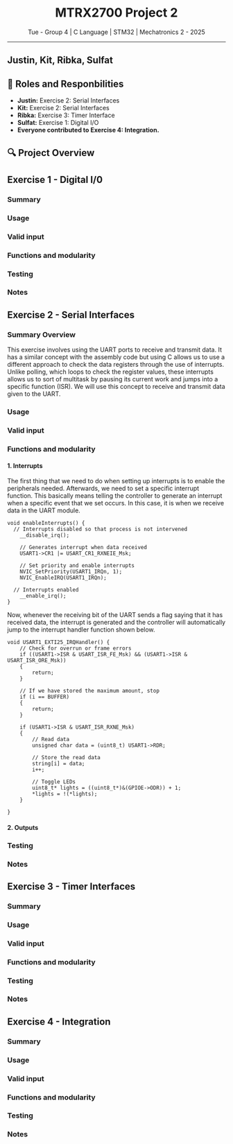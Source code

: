 <h1 align="center">MTRX2700 Project 2</h1>

<div align="center">
  Tue - Group 4 | C Language | STM32 | Mechatronics 2 - 2025 
</div>

---

## Justin, Kit, Ribka, Sulfat

## 👥 Roles and Responbilities
- **Justin:** Exercise 2: Serial Interfaces
- **Kit:** Exercise 2: Serial Interfaces
- **Ribka:** Exercise 3: Timer Interface
- **Sulfat:** Exercise 1: Digital I/O
- **Everyone contributed to Exercise 4: Integration.** 



## 🔍 Project Overview



## Exercise 1 - Digital I/0

### Summary

### Usage

### Valid input

### Functions and modularity

### Testing

### Notes

## Exercise 2 - Serial Interfaces

### Summary Overview
This exercise involves using the UART ports to receive and transmit data. It has a similar concept with the assembly code but using C allows us to use a different approach to check the data registers through the use of interrupts. Unlike polling, which loops to check the register values, these interrupts allows us to sort of multitask by pausing its current work and jumps into a specific function (ISR). We will use this concept to receive and transmit data given to the UART.
### Usage

### Valid input

### Functions and modularity

#### 1. Interrupts
The first thing that we need to do when setting up interrupts is to enable the peripherals needed. Afterwards, we need to set a specific interrupt function. This basically means telling the controller to generate an interrupt when a specific event that we set occurs. In this case, it is when we receive data in the UART module.
```
void enableInterrupts() {
  // Interrupts disabled so that process is not intervened
	__disable_irq();

	// Generates interrupt when data received
	USART1->CR1 |= USART_CR1_RXNEIE_Msk;

	// Set priority and enable interrupts
	NVIC_SetPriority(USART1_IRQn, 1);
	NVIC_EnableIRQ(USART1_IRQn);

  // Interrupts enabled
	__enable_irq();
}
```
Now, whenever the receiving bit of the UART sends a flag saying that it has received data, the interrupt is generated and the controller will automatically jump to the interrupt handler function shown below.
```
void USART1_EXTI25_IRQHandler() {
	// Check for overrun or frame errors
	if ((USART1->ISR & USART_ISR_FE_Msk) && (USART1->ISR & USART_ISR_ORE_Msk))
	{
		return;
	}

	// If we have stored the maximum amount, stop
	if (i == BUFFER)
	{
		return;
	}

	if (USART1->ISR & USART_ISR_RXNE_Msk)
	{
		// Read data
		unsigned char data = (uint8_t) USART1->RDR;

		// Store the read data
		string[i] = data;
		i++;

		// Toggle LEDs
		uint8_t* lights = ((uint8_t*)&(GPIOE->ODR)) + 1;
		*lights = !(*lights);
	}

} 
```

#### 2. Outputs

### Testing

### Notes

## Exercise 3 - Timer Interfaces

### Summary

### Usage

### Valid input

### Functions and modularity

### Testing

### Notes

## Exercise 4 - Integration

### Summary

### Usage

### Valid input

### Functions and modularity

### Testing

### Notes
